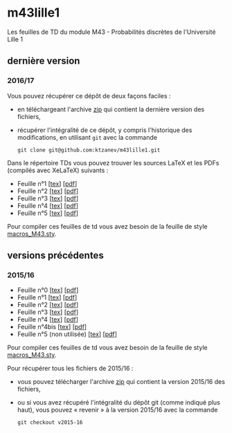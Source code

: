 # m43lille1

Les feuilles de TD du module M43 - Probabilités discrètes de l'Université Lille 1

## dernière version

### 2016/17

Vous pouvez récupérer ce dépôt de deux façons faciles :

- en téléchargeant l'archive [zip](https://github.com/ktzanev/m43lille1/archive/master.zip) qui contient la dernière version des fichiers,
- récupérer l'intégralité de ce dépôt, y compris l'historique des modifications, en utilisant `git` avec la commande

  ~~~~~~~
  git clone git@github.com:ktzanev/m43lille1.git
  ~~~~~~~

Dans le répertoire TDs vous pouvez trouver les sources LaTeX et les PDFs (compilés avec XeLaTeX) suivants :

- Feuille n°1 [[tex](https://rawcdn.githack.com/ktzanev/m43lille1/master/TDs/M43_2016-17_TD1.tex)] [[pdf](https://rawcdn.githack.com/ktzanev/m43lille1/master/TDs/M43_2016-17_TD1.pdf)]
- Feuille n°2 [[tex](https://rawcdn.githack.com/ktzanev/m43lille1/master/TDs/M43_2016-17_TD2.tex)] [[pdf](https://rawcdn.githack.com/ktzanev/m43lille1/master/TDs/M43_2016-17_TD2.pdf)]
- Feuille n°3 [[tex](https://rawcdn.githack.com/ktzanev/m43lille1/master/TDs/M43_2016-17_TD3.tex)] [[pdf](https://rawcdn.githack.com/ktzanev/m43lille1/master/TDs/M43_2016-17_TD3.pdf)]
- Feuille n°4 [[tex](https://rawcdn.githack.com/ktzanev/m43lille1/master/TDs/M43_2016-17_TD4.tex)] [[pdf](https://rawcdn.githack.com/ktzanev/m43lille1/master/TDs/M43_2016-17_TD4.pdf)]
- Feuille n°5 [[tex](https://rawcdn.githack.com/ktzanev/m43lille1/master/TDs/M43_2016-17_TD5.tex)] [[pdf](https://rawcdn.githack.com/ktzanev/m43lille1/master/TDs/M43_2016-17_TD5.pdf)]

Pour compiler ces feuilles de td vous avez besoin de la feuille de style [macros_M43.sty](https://rawcdn.githack.com/ktzanev/m43lille1/master/TDs/macros_M43.sty).

## versions précédentes

### 2015/16

- Feuille n°0 [[tex](https://rawcdn.githack.com/ktzanev/m43lille1/v2015-16/TDs/M43_2015-16_TD0.tex)] [[pdf](https://rawcdn.githack.com/ktzanev/m43lille1/v2015-16/TDs/M43_2015-16_TD0.pdf)]
- Feuille n°1 [[tex](https://rawcdn.githack.com/ktzanev/m43lille1/v2015-16/TDs/M43_2015-16_TD1.tex)] [[pdf](https://rawcdn.githack.com/ktzanev/m43lille1/v2015-16/TDs/M43_2015-16_TD1.pdf)]
- Feuille n°2 [[tex](https://rawcdn.githack.com/ktzanev/m43lille1/v2015-16/TDs/M43_2015-16_TD2.tex)] [[pdf](https://rawcdn.githack.com/ktzanev/m43lille1/v2015-16/TDs/M43_2015-16_TD2.pdf)]
- Feuille n°3 [[tex](https://rawcdn.githack.com/ktzanev/m43lille1/v2015-16/TDs/M43_2015-16_TD3.tex)] [[pdf](https://rawcdn.githack.com/ktzanev/m43lille1/v2015-16/TDs/M43_2015-16_TD3.pdf)]
- Feuille n°4 [[tex](https://rawcdn.githack.com/ktzanev/m43lille1/v2015-16/TDs/M43_2015-16_TD4.tex)] [[pdf](https://rawcdn.githack.com/ktzanev/m43lille1/v2015-16/TDs/M43_2015-16_TD4.pdf)]
- Feuille n°4bis [[tex](https://rawcdn.githack.com/ktzanev/m43lille1/v2015-16/TDs/M43_2015-16_TD4bis.tex)] [[pdf](https://rawcdn.githack.com/ktzanev/m43lille1/v2015-16/TDs/M43_2015-16_TD4bis.pdf)]
- Feuille n°5 (non utilisée) [[tex](https://rawcdn.githack.com/ktzanev/m43lille1/v2015-16/TDs/M43_2015-16_TD5.tex)] [[pdf](https://rawcdn.githack.com/ktzanev/m43lille1/v2015-16/TDs/M43_2015-16_TD5.pdf)]

Pour compiler ces feuilles de td vous avez besoin de la feuille de style [macros_M43.sty](https://rawcdn.githack.com/ktzanev/m43lille1/v2015-16/TDs/macros_M43.sty).

Pour récupérer tous les fichiers de 2015/16 :

- vous pouvez télécharger l'archive [zip](https://github.com/ktzanev/m43lille1/archive/v2015-16.zip) qui contient la version 2015/16 des fichiers,
- ou si vous avez récupéré l'intégralité du dépôt git (comme indiqué plus haut), vous pouvez « revenir » à la version 2015/16 avec la commande

  ~~~~~~~
  git checkout v2015-16
  ~~~~~~~

